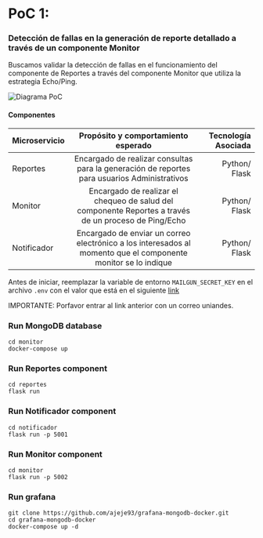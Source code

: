 # PoC 1: 
### Detección de fallas en la generación de reporte detallado a través de un componente Monitor


Buscamos validar la detección de fallas en el funcionamiento del componente de Reportes a través del componente Monitor que utiliza la estrategia Echo/Ping.  
  
    

![Diagrama PoC](https://drive.google.com/file/d/17xKYJS3mSZpDdahclNV2Gwjq3tXetxpC/view?usp=sharing)


  
#### Componentes

| Microservicio      | Propósito y comportamiento esperado | Tecnología Asociada |
| :---        |    :----:   |          ---: |
| Reportes      | Encargado de realizar consultas para la generación de reportes para usuarios Administrativos        | Python/ Flask   |
| Monitor   | Encargado de realizar el chequeo de salud del componente Reportes a través de un proceso de Ping/Echo        | Python/ Flask      |
| Notificador   | Encargado de enviar un correo electrónico a los interesados al momento que el componente monitor se lo indique         | Python/ Flask      |

Antes de iniciar, reemplazar la variable de entorno `MAILGUN_SECRET_KEY` en el archivo `.env` con el valor que está en el siguiente [link](https://uniandes-my.sharepoint.com/:w:/g/personal/as_santamaria_uniandes_edu_co/EWVbiOpATw5HuNX-JdiR1soB-eoXnQgxr3SlTZm3IWzPdA?e=zSvem2 )

IMPORTANTE: Porfavor entrar al link anterior con un correo uniandes.

### Run MongoDB database
```
cd monitor
docker-compose up
```
    

### Run Reportes component
```
cd reportes
flask run
```

### Run Notificador component
```
cd notificador
flask run -p 5001
```

### Run Monitor component
```
cd monitor
flask run -p 5002
```

### Run grafana
```
git clone https://github.com/ajeje93/grafana-mongodb-docker.git
cd grafana-mongodb-docker
docker-compose up -d
```